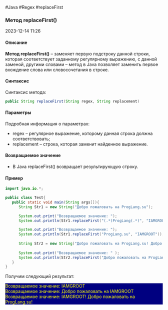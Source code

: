 #Java #Regex #replaceFirst
### Метод replaceFirst() ###

2023-12-14 11:26
#### Описание ####

**Метод replaceFirst()** – заменяет первую подстроку данной строки, которая соответствует заданному регулярному выражению, с данной заменой, другими словами – метод в Java позволяет заменить первое вхождение слова или словосочетания в строке.
#### Синтаксис ####

Синтаксис метода:
```java
public String replaceFirst(String regex, String replacement)
```
#### Параметры ####

Подробная информация о параметрах:
- regex – регулярное выражение, которому данная строка должна соответствовать;
- replacement – строка, которая заменит найденное выражение.
#### Возвращаемое значение ####

- В Java replaceFirst() возвращает результирующую строку.
#### Пример ####
```java
import java.io.*;

public class Test{
   public static void main(String args[]){
      String Str1 = new String("Добро пожаловать на ProgLang.su");

      System.out.print("Возвращаемое значение: ");
      System.out.println(Str1.replaceFirst("(.*)ProgLang(.*)", "IAMGROOT" ));

      System.out.print("Возвращаемое значение: ");
      System.out.println(Str1.replaceFirst("ProgLang.su", "IAMGROOT"));
      
      String Str2 = new String("Добро пожаловать на ProgLang.su! Добро пожаловать на ProgLang.su!");
      
      System.out.print("Возвращаемое значение: " );
      System.out.println(Str2.replaceFirst("Добро пожаловать на ProgLang.su!", "IAMGROOT!"));
   }
}
```
Получим следующий результат:
<p style="background-color: navy; color: yellow">Возвращаемое значение: IAMGROOT<br>
Возвращаемое значение: Добро пожаловать на IAMGROOT<br>
Возвращаемое значение: IAMGROOT! Добро пожаловать на ProgLang.su!</p>
